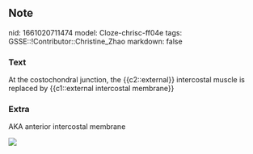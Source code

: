 ## Note
nid: 1661020711474
model: Cloze-chrisc-ff04e
tags: GSSE::!Contributor::Christine_Zhao
markdown: false

### Text
At the costochondral junction, the {{c2::external}} intercostal muscle is replaced by {{c1::external intercostal membrane}}

### Extra
AKA anterior intercostal membrane
<div><img src= 
"Screen%20Shot%202021-06-01%20at%2010.48.25%20am-587d83902a67ce83ffe07890c8549e36b725d518.png"></div>
